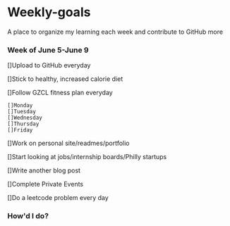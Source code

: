 # Weekly-goals
A place to organize my learning each week and contribute to GitHub more

### Week of June 5-June 9

[]Upload to GitHub everyday

[]Stick to healthy, increased calorie diet

[]Follow GZCL fitness plan everyday

    []Monday
    []Tuesday
    []Wednesday
    []Thursday
    []Friday

[]Work on personal site/readmes/portfolio

[]Start looking at jobs/internship boards/Philly startups

[]Write another blog post

[]Complete Private Events

[]Do a leetcode problem every day

### How'd I do?

